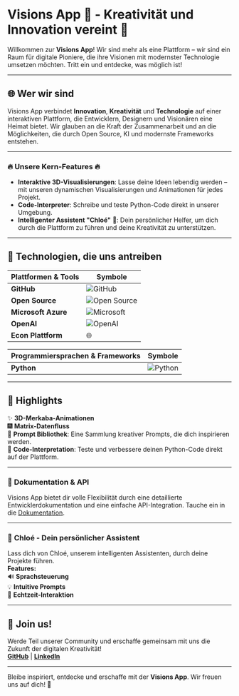 # Visions App 🚀 - Kreativität und Innovation vereint 🌌

Willkommen zur **Visions App**! Wir sind mehr als eine Plattform – wir sind ein Raum für digitale Pioniere, die ihre Visionen mit modernster Technologie umsetzen möchten. Tritt ein und entdecke, was möglich ist!

---

## 🌐 Wer wir sind

Visions App verbindet **Innovation**, **Kreativität** und **Technologie** auf einer interaktiven Plattform, die Entwicklern, Designern und Visionären eine Heimat bietet. Wir glauben an die Kraft der Zusammenarbeit und an die Möglichkeiten, die durch Open Source, KI und modernste Frameworks entstehen.

---

### 🔥 Unsere Kern-Features 🔥

- **Interaktive 3D-Visualisierungen**: Lasse deine Ideen lebendig werden – mit unseren dynamischen Visualisierungen und Animationen für jedes Projekt.
- **Code-Interpreter**: Schreibe und teste Python-Code direkt in unserer Umgebung.
- **Intelligenter Assistent "Chloé"** 🤖: Dein persönlicher Helfer, um dich durch die Plattform zu führen und deine Kreativität zu unterstützen.

---

## 🌈 Technologien, die uns antreiben

| Plattformen & Tools   | Symbole |
|-----------------------|---------|
| **GitHub**            | ![GitHub](https://img.icons8.com/fluent/48/000000/github.png) |
| **Open Source**       | ![Open Source](https://img.icons8.com/color/48/000000/open-source.png) |
| **Microsoft Azure**   | ![Microsoft](https://img.icons8.com/color/48/000000/microsoft.png) |
| **OpenAI**            | ![OpenAI](https://img.icons8.com/ios/50/000000/artificial-intelligence.png) |
| **Econ Plattform**    | 🌐 |

| Programmiersprachen & Frameworks | Symbole |
|----------------------------------|---------|
| **Python**                       | ![Python](https://img.icons8.com/color/48/000000/python.png) |

---

## 🌌 Highlights

✨ **3D-Merkaba-Animationen**  
🎆 **Matrix-Datenfluss**  
🧩 **Prompt Bibliothek**: Eine Sammlung kreativer Prompts, die dich inspirieren werden.  
📁 **Code-Interpretation**: Teste und verbessere deinen Python-Code direkt auf der Plattform.

---

### 📂 **Dokumentation & API**

Visions App bietet dir volle Flexibilität durch eine detaillierte Entwicklerdokumentation und eine einfache API-Integration. Tauche ein in die [Dokumentation](https://github.com/audioreworkvisions/VisionsApp).

---

### 💬 **Chloé - Dein persönlicher Assistent**

Lass dich von Chloé, unserem intelligenten Assistenten, durch deine Projekte führen.  
**Features:**  
🔊 **Sprachsteuerung**  
💡 **Intuitive Prompts**  
🌌 **Echtzeit-Interaktion**  

---

## 🚀 Join us!

Werde Teil unserer Community und erschaffe gemeinsam mit uns die Zukunft der digitalen Kreativität!  
**[GitHub](https://github.com/audioreworkvisions)** | **[LinkedIn](https://www.linkedin.com/in/audioreworkvisions/)**

---

Bleibe inspiriert, entdecke und erschaffe mit der **Visions App**. Wir freuen uns auf dich! 🌠

